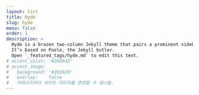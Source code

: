 ```yaml
---
layout: list
title: Hyde
slug: hyde
menu: false
order: 1
description: >
  Hyde is a brazen two-column Jekyll theme that pairs a prominent sidebar with uncomplicated content.
  It’s based on Poole, the Jekyll butler.
  Open `_featured_tags/hyde.md` to edit this text.
# accent_color: '#268bd2'
# accent_image:
#   background: '#202020'
#   overlay:    false
#   카테고리마다 사이트 이미지를 변경할 수 있나봄.
---
```

